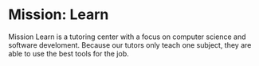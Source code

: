 # Mission: Learn

Mission Learn is a tutoring center with a focus on computer science and software develoment. Because our tutors only teach one subject, they are able to use the best tools for the job.
